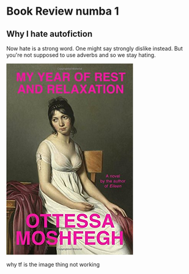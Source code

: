 # Book Review numba 1
## Why I hate autofiction

Now hate is a strong word. One might say strongly dislike instead. But you're not supposed to use adverbs and so we stay hating. 

![here we ah go](/images/my-year-of-rest-and-relaxation.jpg)

why tf is the image thing not working
